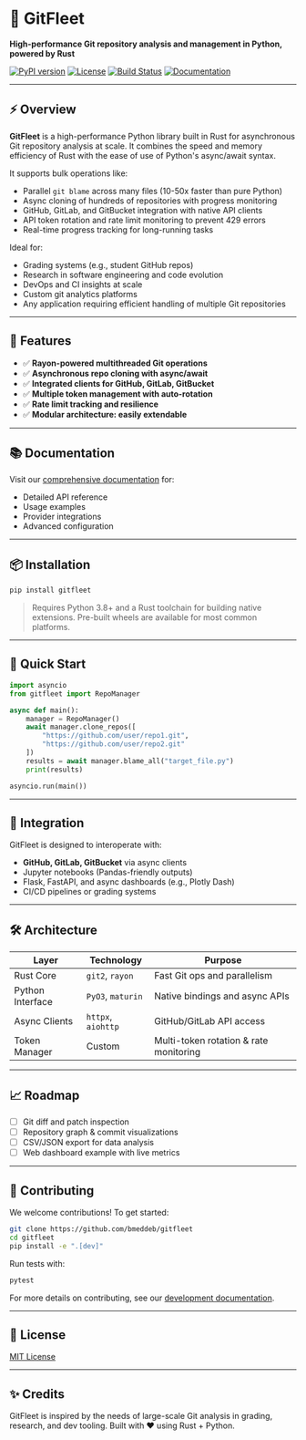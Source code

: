 # 🚀 GitFleet

**High-performance Git repository analysis and management in Python, powered by Rust**

[![PyPI version](https://img.shields.io/pypi/v/gitfleet)](https://pypi.org/project/gitfleet/)
[![License](https://img.shields.io/github/license/bmeddeb/gitfleet)](LICENSE)
[![Build Status](https://img.shields.io/github/actions/workflow/status/bmeddeb/gitfleet/ci.yml)](https://github.com/bmeddeb/gitfleet/actions)
[![Documentation](https://img.shields.io/badge/docs-available-brightgreen)](https://bmeddeb.github.io/GitFleet/)

---

## ⚡ Overview

**GitFleet** is a high-performance Python library built in Rust for asynchronous Git repository analysis at scale. It combines the speed and memory efficiency of Rust with the ease of use of Python's async/await syntax.

It supports bulk operations like:

- Parallel `git blame` across many files (10-50x faster than pure Python)
- Async cloning of hundreds of repositories with progress monitoring
- GitHub, GitLab, and GitBucket integration with native API clients
- API token rotation and rate limit monitoring to prevent 429 errors
- Real-time progress tracking for long-running tasks

Ideal for:

- Grading systems (e.g., student GitHub repos)
- Research in software engineering and code evolution
- DevOps and CI insights at scale
- Custom git analytics platforms
- Any application requiring efficient handling of multiple Git repositories

---

## 🔧 Features

- ✅ **Rayon-powered multithreaded Git operations**
- ✅ **Asynchronous repo cloning with async/await**
- ✅ **Integrated clients for GitHub, GitLab, GitBucket**
- ✅ **Multiple token management with auto-rotation**
- ✅ **Rate limit tracking and resilience**
- ✅ **Modular architecture: easily extendable**

---

## 📚 Documentation

Visit our [comprehensive documentation](https://bmeddeb.github.io/GitFleet/) for:
- Detailed API reference
- Usage examples
- Provider integrations
- Advanced configuration

---

## 📦 Installation

```bash
pip install gitfleet
```

> Requires Python 3.8+ and a Rust toolchain for building native extensions.
> Pre-built wheels are available for most common platforms.

---

## 🚀 Quick Start

```python
import asyncio
from gitfleet import RepoManager

async def main():
    manager = RepoManager()
    await manager.clone_repos([
        "https://github.com/user/repo1.git",
        "https://github.com/user/repo2.git"
    ])
    results = await manager.blame_all("target_file.py")
    print(results)

asyncio.run(main())
```

---

## 🔌 Integration

GitFleet is designed to interoperate with:

- **GitHub, GitLab, GitBucket** via async clients
- Jupyter notebooks (Pandas-friendly outputs)
- Flask, FastAPI, and async dashboards (e.g., Plotly Dash)
- CI/CD pipelines or grading systems

---

## 🛠 Architecture

| Layer            | Technology    | Purpose                                      |
|------------------|---------------|----------------------------------------------|
| Rust Core        | `git2`, `rayon` | Fast Git ops and parallelism                |
| Python Interface | `PyO3`, `maturin` | Native bindings and async APIs             |
| Async Clients    | `httpx`, `aiohttp` | GitHub/GitLab API access                   |
| Token Manager    | Custom        | Multi-token rotation & rate monitoring       |

---

## 📈 Roadmap

- [ ] Git diff and patch inspection
- [ ] Repository graph & commit visualizations
- [ ] CSV/JSON export for data analysis
- [ ] Web dashboard example with live metrics

---

## 🤝 Contributing

We welcome contributions! To get started:

```bash
git clone https://github.com/bmeddeb/gitfleet
cd gitfleet
pip install -e ".[dev]"
```

Run tests with:

```bash
pytest
```

For more details on contributing, see our [development documentation](https://bmeddeb.github.io/GitFleet/development/architecture/).

---

## 📄 License

[MIT License](LICENSE)

---

## ✨ Credits

GitFleet is inspired by the needs of large-scale Git analysis in grading, research, and dev tooling. Built with ❤️ using Rust + Python.
